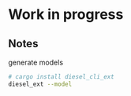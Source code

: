 # Work in progress

## Notes

generate models

```sh
# cargo install diesel_cli_ext
diesel_ext --model
```
